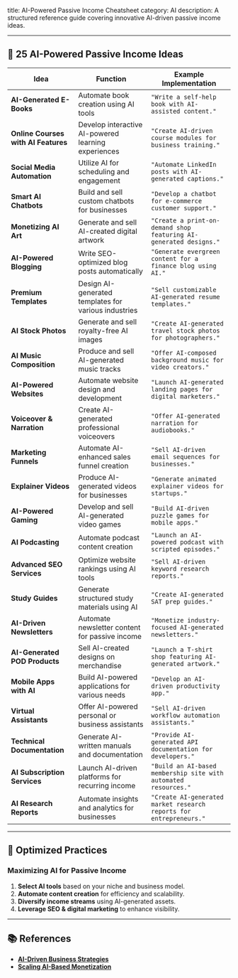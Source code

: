title: AI-Powered Passive Income Cheatsheet
category: AI
description: A structured reference guide covering innovative AI-driven passive income ideas.

---

## 🚀 **25 AI-Powered Passive Income Ideas**

| Idea                                      | Function                                             | Example Implementation                                               |
| ----------------------------------------- | ---------------------------------------------------- | -------------------------------------------------------------------- |
| **AI-Generated E-Books**            | Automate book creation using AI tools                | `"Write a self-help book with AI-assisted content."`               |
| **Online Courses with AI Features** | Develop interactive AI-powered learning experiences  | `"Create AI-driven course modules for business training."`         |
| **Social Media Automation**         | Utilize AI for scheduling and engagement             | `"Automate LinkedIn posts with AI-generated captions."`            |
| **Smart AI Chatbots**               | Build and sell custom chatbots for businesses        | `"Develop a chatbot for e-commerce customer support."`             |
| **Monetizing AI Art**               | Generate and sell AI-created digital artwork         | `"Create a print-on-demand shop featuring AI-generated designs."`  |
| **AI-Powered Blogging**             | Write SEO-optimized blog posts automatically         | `"Generate evergreen content for a finance blog using AI."`        |
| **Premium Templates**               | Design AI-generated templates for various industries | `"Sell customizable AI-generated resume templates."`               |
| **AI Stock Photos**                 | Generate and sell royalty-free AI images             | `"Create AI-generated travel stock photos for photographers."`     |
| **AI Music Composition**            | Produce and sell AI-generated music tracks           | `"Offer AI-composed background music for video creators."`         |
| **AI-Powered Websites**             | Automate website design and development              | `"Launch AI-generated landing pages for digital marketers."`       |
| **Voiceover & Narration**           | Create AI-generated professional voiceovers          | `"Offer AI-generated narration for audiobooks."`                   |
| **Marketing Funnels**               | Automate AI-enhanced sales funnel creation           | `"Sell AI-driven email sequences for businesses."`                 |
| **Explainer Videos**                | Produce AI-generated videos for businesses           | `"Generate animated explainer videos for startups."`               |
| **AI-Powered Gaming**               | Develop and sell AI-generated video games            | `"Build AI-driven puzzle games for mobile apps."`                  |
| **AI Podcasting**                   | Automate podcast content creation                    | `"Launch an AI-powered podcast with scripted episodes."`           |
| **Advanced SEO Services**           | Optimize website rankings using AI tools             | `"Sell AI-driven keyword research reports."`                       |
| **Study Guides**                    | Generate structured study materials using AI         | `"Create AI-generated SAT prep guides."`                           |
| **AI-Driven Newsletters**           | Automate newsletter content for passive income       | `"Monetize industry-focused AI-generated newsletters."`            |
| **AI-Generated POD Products**       | Sell AI-created designs on merchandise               | `"Launch a T-shirt shop featuring AI-generated artwork."`          |
| **Mobile Apps with AI**             | Build AI-powered applications for various needs      | `"Develop an AI-driven productivity app."`                         |
| **Virtual Assistants**              | Offer AI-powered personal or business assistants     | `"Sell AI-driven workflow automation assistants."`                 |
| **Technical Documentation**         | Generate AI-written manuals and documentation        | `"Provide AI-generated API documentation for developers."`         |
| **AI Subscription Services**        | Launch AI-driven platforms for recurring income      | `"Build an AI-based membership site with automated resources."`    |
| **AI Research Reports**             | Automate insights and analytics for businesses       | `"Create AI-generated market research reports for entrepreneurs."` |

---

## 🔄 **Optimized Practices**

### **Maximizing AI for Passive Income**

1. **Select AI tools** based on your niche and business model.
2. **Automate content creation** for efficiency and scalability.
3. **Diversify income streams** using AI-generated assets.
4. **Leverage SEO & digital marketing** to enhance visibility.

---

## 📚 **References**

- **[AI-Driven Business Strategies](https://www.prompting.ai/)**
- **[Scaling AI-Based Monetization](https://neilpatel.com/blog/ai-passive-income/)**
